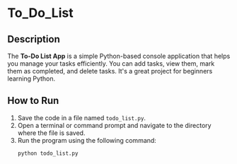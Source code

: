 # To_Do_List

## Description
The **To-Do List App** is a simple Python-based console application that helps you manage your tasks efficiently. You can add tasks, view them, mark them as completed, and delete tasks. It's a great project for beginners learning Python.

## How to Run
1. Save the code in a file named `todo_list.py`.
2. Open a terminal or command prompt and navigate to the directory where the file is saved.
3. Run the program using the following command:
   ```bash
   python todo_list.py
